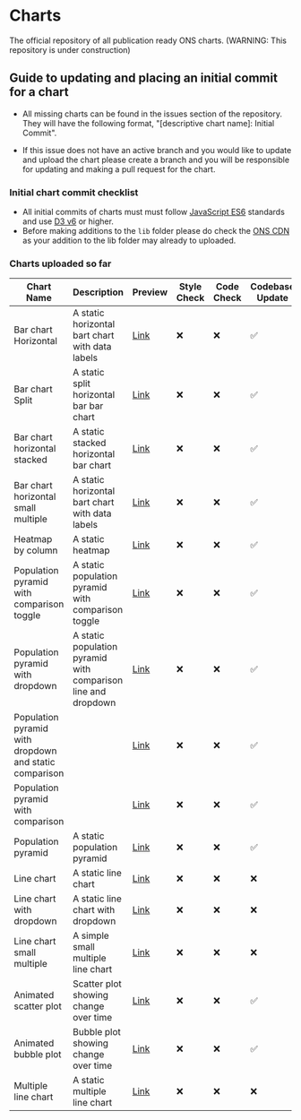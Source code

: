 # Charts

The official repository of all publication ready ONS charts. (WARNING: This repository is under construction)

## Guide to updating and placing an initial commit for a chart

- All missing charts can be found in the issues section of the repository. They will have the following format, "[descriptive chart name]: Initial Commit".

- If this issue does not have an active branch and you would like to update and upload the chart please create a branch and you will be responsible for updating and making a pull request for the chart.

### Initial chart commit checklist

- All initial commits of charts must must follow [JavaScript ES6](https://www.w3schools.com/js/js_es6.asp) standards and use [D3 v6](https://observablehq.com/@d3/d3v6-migration-guide) or higher.
- Before making additions to the `lib` folder please do check the [ONS CDN](https://github.com/ONSdigital/cdn.ons.gov.uk-vendor) as your addition to the lib folder may already to uploaded.

### Charts uploaded so far

| Chart Name                                             | Description                                                   | Preview                                                                     | Style Check | Code Check | Codebase Update |
| ------------------------------------------------------ | ------------------------------------------------------------- | --------------------------------------------------------------------------- | ----------- | ---------- | --------------- |
| Bar chart Horizontal                                   | A static horizontal bart chart with data labels               | [Link](https://onsvisual.github.io/Charts/bar-chart-horizontal/)            | ❌           | ❌          | ✅               |
| Bar chart Split                                        | A static split horizontal bar bar chart                       | [Link](https://onsvisual.github.io/Charts/bar-chart-horizontal-split/)      | ❌           | ❌          | ✅               |
| Bar chart horizontal stacked                           | A static stacked horizontal bar chart                         | [Link](https://onsvisual.github.io/Charts/bar-chart-horizontal-stacked-sm/) | ❌           | ❌          | ✅               |
| Bar chart horizontal small multiple                    | A static horizontal bart chart with data labels               | [Link](https://onsvisual.github.io/Charts/bar-chart-horizontal-stacked-sm/) | ❌           | ❌          | ✅               |
| Heatmap by column                                      | A static heatmap                                              | [Link](https://onsvisual.github.io/Charts/heatmap/)                         | ❌           | ❌          | ✅               |
| Population pyramid with comparison toggle              | A static population pyramid with comparison toggle            | [Link]()                                                                    | ❌           | ❌          | ✅               |
| Population pyramid with dropdown                       | A static population pyramid with comparison line and dropdown | [Link]()                                                                    | ❌           | ❌          | ✅               |
| Population pyramid with dropdown and static comparison |                                                               | [Link]()                                                                    | ❌           | ❌          | ✅               |
| Population pyramid with comparison                     |                                                               | [Link]()                                                                    | ❌           | ❌          | ✅               |
| Population pyramid                                     | A static population pyramid                                   | [Link]()                                                                    | ❌           | ❌          | ✅               |
| Line chart                                             | A static line chart                                           | [Link]()                                                                    | ❌           | ❌          | ❌               |
| Line chart with dropdown                               | A static line chart with dropdown                             | [Link]()                                                                    | ❌           | ❌          | ❌               |
| Line chart small multiple                              | A simple small multiple line chart                            | [Link]()                                                                    | ❌           | ❌          | ❌               |
| Animated scatter plot                                  | Scatter plot showing change over time                         | [Link](https://onsvisual.github.io/Charts/scatter-plot-animated/)           | ❌           | ❌          | ✅               |
| Animated bubble plot                                   | Bubble plot showing change over time                          | [Link](bubble-chart-animated)                                               | ❌           | ❌          | ✅               |
| Multiple line chart                                    | A static multiple line chart                                  | [Link]()                                                                    | ❌           | ❌          | ❌               |
